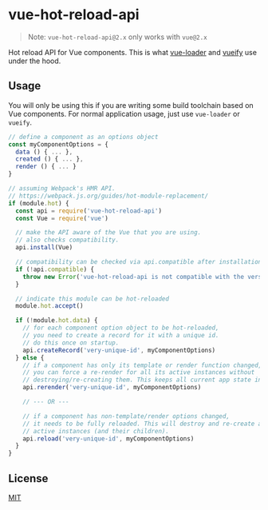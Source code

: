 # vue-hot-reload-api

> Note: `vue-hot-reload-api@2.x` only works with `vue@2.x`

Hot reload API for Vue components. This is what [vue-loader](https://github.com/vuejs/vue-loader) and [vueify](https://github.com/vuejs/vueify) use under the hood.

## Usage

You will only be using this if you are writing some build toolchain based on Vue components. For normal application usage, just use `vue-loader` or `vueify`.

``` js
// define a component as an options object
const myComponentOptions = {
  data () { ... },
  created () { ... },
  render () { ... }
}

// assuming Webpack's HMR API.
// https://webpack.js.org/guides/hot-module-replacement/
if (module.hot) {
  const api = require('vue-hot-reload-api')
  const Vue = require('vue')

  // make the API aware of the Vue that you are using.
  // also checks compatibility.
  api.install(Vue)

  // compatibility can be checked via api.compatible after installation
  if (!api.compatible) {
    throw new Error('vue-hot-reload-api is not compatible with the version of Vue you are using.')
  }

  // indicate this module can be hot-reloaded
  module.hot.accept()

  if (!module.hot.data) {
    // for each component option object to be hot-reloaded,
    // you need to create a record for it with a unique id.
    // do this once on startup.
    api.createRecord('very-unique-id', myComponentOptions)
  } else {
    // if a component has only its template or render function changed,
    // you can force a re-render for all its active instances without
    // destroying/re-creating them. This keeps all current app state intact.
    api.rerender('very-unique-id', myComponentOptions)

    // --- OR ---

    // if a component has non-template/render options changed,
    // it needs to be fully reloaded. This will destroy and re-create all its
    // active instances (and their children).
    api.reload('very-unique-id', myComponentOptions)
  }
}
```

## License

[MIT](http://opensource.org/licenses/MIT)
